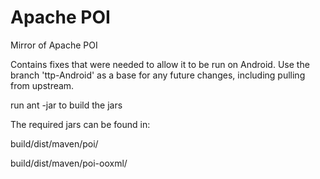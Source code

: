 # Apache POI
Mirror of Apache POI

Contains fixes that were needed to allow it to be run on Android. Use the branch 'ttp-Android' as a base for any future changes, including pulling from upstream.

run ant -jar to build the jars

The required jars can be found in:

build/dist/maven/poi/

build/dist/maven/poi-ooxml/
  
